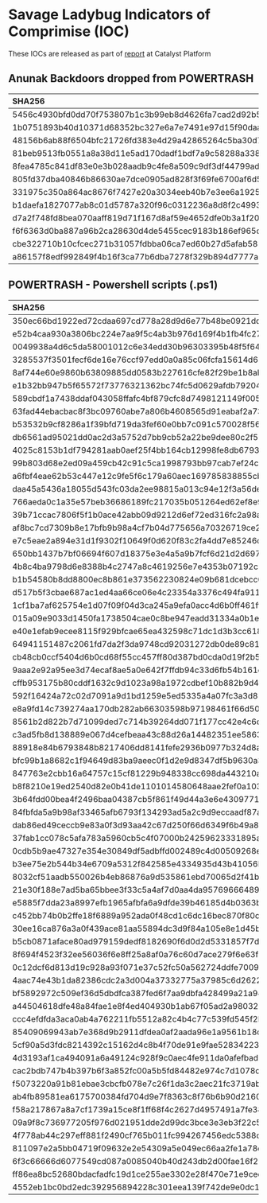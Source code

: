 # Savage Ladybug Indicators of Comprimise (IOC)

These IOCs are released as part of [report]() at Catalyst Platform

## Anunak Backdoors dropped from POWERTRASH


| SHA256														   |
| :--------------------------------------------------------------- |
| 5456c4930bfd0dd70f753807b1c3b99eb8d4626fa7cad2d92b5fa3bc91ee2c4d |
| 1b0751893b40d10371d68352bc327e6a7e7491e97d15f90daa2bf22656ca3db8 |
| 48156b6ab88f6504bfc21726fd383e4d29a42865264c5ba30d72e9b6027d2b86 |
| 81beb9513fb0551a8a38d11e5ad170dadf1bdf7a9c58288a3389c2bc196da5c0 |
| 8fea4785c841df83e0e3b028aadb9c4fe8a509c9df3df44799ad4bcadbed549e |
| 805fd37dba40846b86630ae7dce0905ad828f3f69fe6700af6d5a7cef93c9972 |
| 331975c350a864ac8676f7427e20a3034eeb40b7e3ee6a19254b233a88719f12 |
| b1daefa1827077ab8c01d5787a320f96c0312236a8d8f2c4993876ea9b113a68 |
| d7a2f748fd8bea070aaff819d71f167d8af59e4652dfe0b3a1f20f4978ee9d05 |
| f6f6363d0ba887a96b2ca28630d4de5455cec9183b186ef965d3ec564f655997 |
| cbe322710b10cfcec271b31057fdbba06ca7ed60b27d5afab58111e6acb69bd8 |
| a86157f8edf992849f4b16f3ca77b6dba7278f329b894d7777a3adef9001f779 |

## POWERTRASH - Powershell scripts (.ps1)
| SHA256														   |
| :--------------------------------------------------------------- |
| 350ec66bd1922ed72cdaa697cd778a28d9d6e77b48be0921ddd40806d68c06cb |
| e52b4caa930a3806bc224e7aa9f5c4ab3b976d169f4b1fb4fc27914ffa0e9cc0 |
| 0049938a4d6c5da58001012c6e34edd30b96303395b48f5f64fc32ffb78f5b12 |
| 3285537f3501fecf6de16e76ccf97edd0a0a85c06fcfa15614d69955119672b9 |
| 8af744e60e9860b63809885dd0583b227616cfe82f29be1b8ab3b26f963aed36 |
| e1b32bb947b5f65572f73776321362bc74fc5d0629afdb79204c6d4e0d2d019b |
| 589cbdf1a7438ddaf043058ffafc4bf879cfc8d7498121149f0050dd1995a931 |
| 63fad44ebacbac8f3bc09760abe7a806b4608565d91eabaf2a73efc267eb1613 |
| b53532b9cf8286a1f39bfd719da3fef60e0bb7c091c570028f5682094140fb7c |
| db6561ad95021dd0ac2d3a5752d7bb9cb52a22be9dee80c2f5b172431cf59c0c |
| 4025c8153b1df794281aab0aef25f4bb164cb12998fe8db67932740e5682bf1e |
| 99b803d68e2ed09a459cb42c91c5ca1998793bb97cab7ef24ce505da0f7ffa92 |
| a6fbf4eae62b53c447e12c9fe5f6c179a60aec169785838855cb83cd6ffa0415 |
| daa45a5436a18055d543fc03da2ee98815a013c94e12f3a56de76c7aed29f2ec |
| 766aeda0c1a35e57beb36686189fc217035b051264ed62ef8e9cec85a433a0f5 |
| 39b71ccac7806f5f1b0ace42abb09d9212d6ef72ed316fc2a98a8ceb5aaf31be |
| af8bc7cd7309b8e17bfb9b98a4cf7b04d775656a70326719ce271b2b23b6ae6b |
| e7c5eae2a894e31d1f9302f10649f0d620f83c2fa4dd7e85246de0203d869253 |
| 650bb1437b7bf06694f607d18375e3e4a5a9b7fcf6d21d2d69752640e50bba5d |
| 4b8c4ba9798d6e8388b4c2747a8c4619256e7e4353b07192c7abb044702bdbcf |
| b1b54580b8dd8800ec8b861e373562230824e09b681dcebcc09f375fb7f0b7a8 |
| d517b5f3cbae687ac1ed4aa66ce06e4c23354a3376c494fa911860fd9982f62e |
| 1cf1ba7af625754e1d07f09f04d3ca245a9efa0acc4d6b0ff461ffac2fdbc7a4 |
| 015a09e9033d1450fa1738504cae0c8be947eadd31334a0b1e9cd83404d7103a |
| e40e1efab9ecee8115f929bfcae65ea432598c71dc1d3b3cc6186170215bb6d6 |
| 64941151487c2061fd7da2f3da9748cd92031272db0de89c81314a85b37e0e62 |
| cb48cb0ccf5404d6b0cd68f55cc457ff80d387bd0cda0d19f2b54438428b721f |
| 9aaa2e92a95ee3d74ecaf8ae5a0e642f7ffdb94c33d6fb54b161e29e420f33b0 |
| cffb953175b80cddf1632c9d1023a98a1972cdbef10b882b9d42b7f01cd586ee |
| 592f16424a72c02d7091a9d1bd1259e5ed5335a4a07fc3a3d856ad502f5a51fd |
| e8a9fd14c739274aa170db282ab66303598b97198461f66d5088c9fce5f5ef94 |
| 8561b2d822b7d71099ded7c714b39264dd071f177cc42e4c6da2e7c6c42e8311 |
| c3ad5fb8d138889e067d4cefbeaa43c88d26a14482351ee58636edc2c77b278d |
| 88918e84b6793848b8217406dd8141fefe2936b0977b324d8a3d16838008fa7f |
| bfc99b1a8682c1f94649d83ba9aeec0f1d2e9d8347df5b9630a3ec7dc426f123 |
| 847763e2cbb16a64757c15cf81229b948338cc698da443210a697a46c4c0f133 |
| b8f8210e19ed2540d82e0b41de1101014580648aae2fef0a1037950802fe771d |
| 3b64fdd00bea4f2496baa04387cb5f861f49d44a3e6e4309771d0b5225858aa1 |
| 84fbfda5a9b98af33465afb6793f134293ad5a2c9d9eccaadf87af877ec9696b |
| dab86ed49ceccb9e83a0f3d93aa42c67d250f66d6349f6b49a801545db51cfbb |
| 37fab1cc078c5afa783a5960cb5c4f07000b24259623331895ae832d792fc42d |
| 0cdb5b9ae47327e354e30849df5adbffd002489c4d00509268e5a691bf6241c5 |
| b3ee75e2b544b34e6709a5312f842585e4334935d43b41056b7ac15e9f59ac89 |
| 8032cf51aadb550026b4eb86876a9d535861ebd70065d2f41b826d9a78bb7ca0 |
| 21e30f188e7ad5ba65bbee3f33c5a4af7d0aa4da9576966648979da9ae7feafb |
| e5885f7dda23a8997efb1965afbfa6a9dfde39b46185d4b0363b0832be6a2e78 |
| c452bb74b0b2ffe18f6889a952ada0f48cd1c6dc16bec870f80ceed091b0f387 |
| 30ee16ca876a3a0f439ace81aa55894dc3d9f84a105e8e1d45b89d92ccdfaf09 |
| b5cb0871aface80ad979159dedf8182690f6d0d2d5331857f7d9696547f5fafb |
| 8f694f4523f32ee56036f6e8ff25a8af0a76c60d7ace279f6e63f6ea6d189cfc |
| 0c12dcf6d813d19c928a93f071e37c52fc50a562724ddfe700967c5b81099bc8 |
| 4aac74e43b1da82386cdc2a3d004a37332775a37985c6d26227473139b4a5f9c |
| bf5892972c509ef36d5dbdfca387fed6f7aa9dbfa428499a21a946a82e9c2c9d |
| a44504618dfe48a84fae1e8f4ed404930b1ab67f05ad2a98032dbb0c752db68a |
| ccc4efdfda3aca0ab4a762211fb5512a82c4b4c77c539fd545f2bf722fcb8689 |
| 85409069943ab7e368d9b2911dfdea0af2aada96e1a9561b18cbd7a63ae2e203 |
| 5cf90a5d3fdc8214392c15162d4c8b4f70de91e9fae52834223dd78425c6fc0d |
| 4d3193af1ca494091a6a49124c928f9c0aec4fe911da0afefbad87ca18b27cf5 |
| cac2bdb747b4b397b6f3a852fc00a5b5fd84482e974c7d1078c26c1600b3159a |
| f5073220a91b81ebae3cbcfb078e7c26f1da3c2aec21fc3719ab23c8651dceaf |
| ab4fb89581ea6175700384fd704d9e7f8363c8f76b6b90d21608c2c3733541a0 |
| f58a217867a8a7cf1739a15ce8f1ff68f4c2627d4957491a7fe385ff04ffd2f7 |
| 09a9f8c736977205f976d021951dde2d99dc3bce3e3eb3f22c504c5515c812c0 |
| 4f778ab44c297eff881f2490cf765b011fc994267456edc5388cf376b6349b32 |
| 811097e2a5bb04719f09632e2e54309a5e049ec66aa2fe1a78c59372257ecf67 |
| 6f3c66666d6077549cd087a0085040b40d243db2d00fae16f2967b0a6299a3bf |
| ff86ea8bc52680bdacfadfc19d1ce255ae3302e28f470e71e9cec216d45603cd |
| 4552eb1bc0bd2edc392956894228c301eea139f742de9e0dc1c2029897fcc8a0 |
